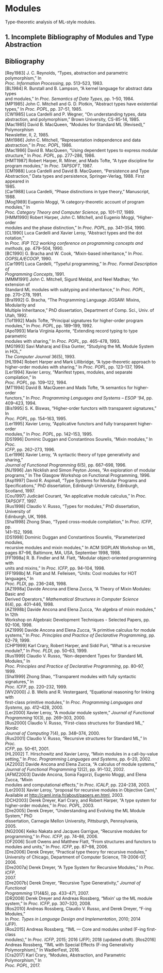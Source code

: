# Modules

Type-theoretic analysis of ML-style modules.

## 1. Incomplete Bibliography of Modules and Type Abstraction


## Bibliography

\[Rey1983\]  J. C. Reynolds, “Types, abstraction and parametric polymorphism,” In    
             _Proc. Information Processing_, pp. 513–523, 1983.                      
\[BL1984\]   R. Burstall and B. Lampson, “A kernel language for abstract data types  
             and modules,” In _Proc. Semantics of Data Types_, pp. 1–50, 1984.       
\[MP1985\]   John C. Mitchell and G. D. Plotkin, “Abstract types have existential    
             types,” In _Proc. POPL_, pp. 37–51, 1985.                               
\[CW1985\]   Luca Cardelli and P. Wegner, “On understanding types, data abstraction, 
             and polymorphism,” Brown University, CS-85-14, 1985.                    
\[Mac1985\]  David B. MacQueen, “Modules for Standard ML \(Revised\),” Polymorphism  
             Newsletter, II, 2, 1985.                                                
\[Mit1986\]  John C. Mitchell, “Representation independence and data abstraction,” In
             _Proc. POPL_, 1986.                                                     
\[Mac1986\]  David B. MacQueen, “Using dependent types to express modular structure,”
             In _Proc. POPL_, pp. 277–286, 1986.                                     
\[HMT1987\]  Robert Harper, R. Milner, and Mads Tofte, “A type discipline for program
             modules,” In _Proc. TAPSOFT_, 1987.                                     
\[CM1988\]   Luca Cardelli and David B. MacQueen, “Persistence and Type Abstraction,”
             Data types and persistence, Springer-Verlag, 1988. First appeared in    
             1985.                                                                   
\[Car1988\]  Luca Cardelli, “Phase distinctions in type theory,” Manuscript, 1988.   
\[Mog1989\]  Eugenio Moggi, “A category-theoretic account of program modules,” In    
             _Proc. Category Theory and Computer Science_, pp. 101–117, 1989.        
\[HMM1990\]  Robert Harper, John C. Mitchell, and Eugenio Moggi, “Higher-order       
             modules and the phase distinction,” In _Proc. POPL_, pp. 341–354, 1990. 
\[CL1990\]   Luca Cardelli and Xavier Leroy, “Abstract types and the dot notation,”  
             In _Proc. IFIP TC2 working conference on programming concepts and       
             methods_, pp. 479–504, 1990.                                            
\[BC1990\]   G. Bracha and W. Cook, “Mixin-based inheritance,” In _Proc.             
             OOPSLA/ECOOP_, 1990.                                                    
\[Car1991\]  Luca Cardelli, “Typeful programming,” In _Proc. Formal Description of   
             Programming Concepts_, 1991.                                            
\[MMM1991\]  John C. Mitchell, Sigurd Meldal, and Neel Madhav, “An extension of      
             Standard ML modules with subtyping and inheritance,” In _Proc. POPL_,   
             pp. 270–278, 1991.                                                      
\[Bra1992\]  G. Bracha, “The Programming Language JIGSAW: Mixins, Modularity and     
             Multiple Inheritance,” PhD dissertation, Department of Comp. Sci., Univ.
             of Utah, 1992.                                                          
\[Tof1992\]  Mads Tofte, “Principal signatures for higher-order program modules,” In 
             _Proc. POPL_, pp. 189–199, 1992.                                        
\[Apo1993\]  María Virginia Aponte, “Extending record typing to type parametric      
             modules with sharing,” In _Proc. POPL_, pp. 465–478, 1993.              
\[MG1993\]   Savi Maharaj and Elsa Gunter, “Studying the ML Module System in HOL,”   
             _The Computer Journal_ 36\(5\), 1993.                                   
\[HL1994\]   Robert Harper and Mark Lillibridge, “A type-theoretic approach to       
             higher-order modules with sharing,” In _Proc. POPL_, pp. 123–137, 1994. 
\[Ler1994\]  Xavier Leroy, “Manifest types, modules, and separate compilation,” In   
             _Proc. POPL_, pp. 109–122, 1994.                                        
\[MT1994\]   David B. MacQueen and Mads Tofte, “A semantics for higher-order         
             functors,” In _Proc. Programming Languages and Systems – ESOP ’94_, pp. 
             409–423, 1994.                                                          
\[Bis1995\]  S. K. Biswas, “Higher-order functors with transparent signatures,” In   
             _Proc. POPL_, pp. 154–163, 1995.                                        
\[Ler1995\]  Xavier Leroy, “Applicative functors and fully transparent higher-order  
             modules,” In _Proc. POPL_, pp. 142–153, 1995.                           
\[DS1996\]   Dominic Duggan and Constantinos Sourelis, “Mixin modules,” In _Proc.    
             ICFP_, pp. 262–273, 1996.                                               
\[Ler1996\]  Xavier Leroy, “A syntactic theory of type generativity and sharing,”    
             _Journal of Functional Programming_ 6\(5\), pp. 667–698, 1996.          
\[NJ1996\]   Jan Nicklish and Simon Peyton Jones, “An exploration of modular         
             programs,” In The Glasgow Workshop on Functional Programming, 1996.     
\[Asp1997\]  David R. Aspinall, “Type Systems for Modular Programs and               
             Specifications,” PhD dissertation, Edinburgh University, Edinburgh,     
             Scotland, 1997.                                                         
\[Cou1997\]  Judicäel Courant, “An applicative module calculus,” In _Proc. TAPSOFT_, 
             1997.                                                                   
\[Rus1998\]  Claudio V. Russo, “Types for modules,” PhD dissertation, University of  
             Edinburgh, UK, 1998.                                                    
\[Sha1998\]  Zhong Shao, “Typed cross-module compilation,” In _Proc. ICFP_, pp.      
             141–152, 1998.                                                          
\[DS1998\]   Dominic Duggan and Constantinos Sourelis, “Parameterized modules,       
             recursive modules and mixin modules,” In ACM SIGPLAN Workshop on ML,    
             pages 87–96, Baltimore, MA, USA, September 1998, 1998.                  
\[FF1998a\]  R. B. Findler and M. Flatt, “Modular object-oriented programming with   
             units and mixins,” In _Proc. ICFP_, pp. 94–104, 1998.                   
\[FF1998b\]  M. Flatt and M. Felleisen, “Units: Cool modules for HOT languages,” In  
             _Proc. PLDI_, pp. 236–248, 1998.                                        
\[AZ1998a\]  Davide Ancona and Elena Zucca, “A Theory of Mixin Modules: Basic and    
             Derived Operators,” _Mathematical Structures in Computer Science_       
             8\(4\), pp. 401–446, 1998.                                              
\[AZ1998b\]  Davide Ancona and Elena Zucca, “An algebra of mixin modules,” In 12th   
             Workshop on Algebraic Development Techniques - Selected Papers, pp.     
             92–106, 1998.                                                           
\[AZ1999\]   Davide Ancona and Elena Zucca, “A primitive calculus for module         
             systems,” In _Proc. Principles and Practice of Declarative Programming_,
             pp. 62–79, 1999.                                                        
\[CHP1999\]  Karl Crary, Robert Harper, and Sidd Puri, “What is a recursive module?,”
             In _Proc. PLDI_, pp. 50–63, 1999.                                       
\[Rus1999\]  Claudio V. Russo, “Non-dependent Types for Standard ML Modules,” In     
             _Proc. Principles and Practice of Declarative Programming_, pp. 80–97,  
             1999.                                                                   
\[Sha1999\]  Zhong Shao, “Transparent modules with fully syntactic signatures,” In   
             _Proc. ICFP_, pp. 220–232, 1999.                                        
\[WV2000\]   J. B. Wells and R. Vestergaard, “Equational reasoning for linking with  
             first-class primitive modules,” In _Proc. Programming Languages and     
             Systems_, pp. 412–428, 2000.                                            
\[Ler2000\]  Xavier Leroy, “A modular module system,” _Journal of Functional         
             Programming_ 10\(3\), pp. 269–303, 2000.                                
\[Rus2000\]  Claudio V. Russo, “First-class structures for Standard ML,” _Nordic     
             Journal of Computing_ 7\(4\), pp. 348–374, 2000.                        
\[Rus2001\]  Claudio V. Russo, “Recursive structures for Standard ML,” In _Proc.     
             ICFP_, pp. 50–61, 2001.                                                 
\[HL2002\]   T. Hirschowitz and Xavier Leroy, “Mixin modules in a call-by-value      
             setting,” In _Proc. Programming Languages and Systems_, pp. 6–20, 2002. 
\[AZ2002\]   Davide Ancona and Elena Zucca, “A calculus of module systems,” _Journal 
             of Functional Programming_ 12\(2\), pp. 91–132, 2002.                   
\[AFMZ2003\] Davide Ancona, Sonia Fagorzi, Eugenio Moggi, and Elena Zucca, “Mixin    
             modules and computational effects,” In _Proc. ICALP_, pp. 224–238, 2003.
\[Ler2003\]  Xavier Leroy, “proposal for recursive modules in Objective Caml,”       
             Available at http://caml.inria.fr/about/papers.en.html, 2003.           
\[DCH2003\]  Derek Dreyer, Karl Crary, and Robert Harper, “A type system for         
             higher-order modules,” In _Proc. POPL_, 2003.                           
\[Dre2005\]  Derek Dreyer, “Understanding and Evolving the ML Module System,” PhD    
             dissertation, Carnegie Mellon University, Pittsburgh, Pennsylvania,     
             2005.                                                                   
\[NG2006\]   Keiko Nakata and Jacques Garrigue, “Recursive modules for programming,” 
             In _Proc. ICFP_, pp. 74–86, 2006.                                       
\[OF2006\]   Scott Owens and Matthew Flatt, “From structures and functors to modules 
             and units,” In _Proc. ICFP_, pp. 87–98, 2006.                           
\[Dre2006\]  Derek Dreyer, “Practical type theory for recursive modules,” University 
             of Chicago, Department of Computer Science, TR-2006-07, 2006.           
\[Dre2007a\] Derek Dreyer, “A Type System for Recursive Modules,” In _Proc. ICFP_,   
             2007.                                                                   
\[Dre2007b\] Derek Dreyer, “Recursive Type Generativity,” _Journal of Functional     
             Programming_ 17\(4&5\), pp. 433–471, 2007.                              
\[DR2008\]   Derek Dreyer and Andreas Rossberg, “Mixin’ up the ML module system,” In 
             _Proc. ICFP_, pp. 307–320, 2008.                                        
\[Ros2010\]  Andreas Rossberg, Claudio V. Russo, and Derek Dreyer, “F-ing Modules,”  
             In _Proc. Types in Language Design and Implementation_, 2010; 2014      
             \(JFP\).                                                                
\[Ros2015\]  Andreas Rossberg, “1ML — Core and modules united \(F-ing first-class    
             modules\),” In _Proc. ICFP_, 2015; 2016 \(JFP\); 2018 \(updated draft\).
\[Ros2016\]  Andreas Rossberg, “1ML with Special Effects \(F-ing Generativity        
             Polymorphism\),” In WadlerFest, 2016.                                   
\[Cra2017\]  Karl Crary, “Modules, Abstraction, and Parametric Polymorphism,” In     
             _Proc. POPL_, 2017.                                                     
